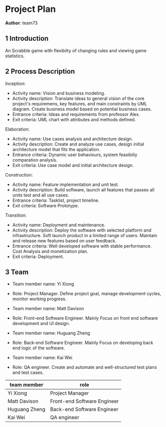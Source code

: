 # Project Plan

**Author**: team73

## 1 Introduction

An Scrabble game with flexibilty of changing rules and viewing game statistics.

## 2 Process Description

Inception:
- Activity name: Vision and business modeling.
- Activity description: Translate ideas to general vision of the core project's requiremens, key features, and main constraints by UML diagram. Create business model based on potential business cases.
- Entrance criteria: Ideas and requirements from professor Alex.
- Exit criteria: UML chart with attributes and methods defined. 

Elaboration:
- Activity name: Use cases analysis and architecture design.
- Activity description: Create and analyze use cases, design initial architecture model that fits the application.
- Entrance criteria: Dynamic user behaviours, system feasibiliy comparation analysis.
- Exit criteria: Use case model and initial architecture design.

Construction:
- Activity name: Feature implementation and unit test.
- Activity description: Build software, launch all features that passes all units test and all use cases.
- Entrance criteria: Tasklist, project timeline.
- Exit criteria: Software Prototype.

Transition:
- Activity name: Deployment and maintenance.
- Activity description: Deploy the software with selected platform and infrastructure. Soft launch product in a limited range of users. Maintain and release new features based on user feedback.
- Entrance criteria: Well developed software with stable performance. Cost Analysis and monetization plan.
- Exit criteria: Deployment.

## 3 Team

- Team member name: Yi Xiong
- Role: Project Manager. Define project goal, manage development cycles, monitor working progress.


- Team member name: Matt Davison
- Role: Front-end Software Engineer. Mainly Focus on front end software development and UI design.


- Team member name: Huguang Zheng
- Role: Back-end Software Engineer. Mainly Focus on developing back end logic of the software.


- Team member name: Kai Wei
- Role: QA engineer. Create and automate and well-structured test plans and test cases. 



| team member   | role                        |
|---------------|-----------------------------|
| Yi Xiong      | Project Manager             |
| Matt Davison  | Front-end Software Engineer |
| Huguang Zheng | Back-end Software Engineer  |
| Kai Wei       | QA engineer                 |







